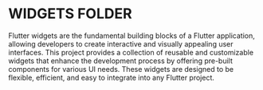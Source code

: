 # WIDGETS FOLDER

Flutter widgets are the fundamental building blocks of a Flutter application, allowing developers to create interactive and visually appealing user interfaces. This project provides a collection of reusable and customizable widgets that enhance the development process by offering pre-built components for various UI needs. These widgets are designed to be flexible, efficient, and easy to integrate into any Flutter project.
